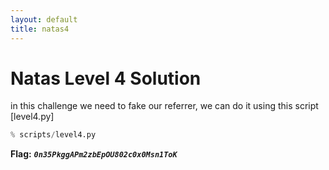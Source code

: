 ```yaml
---
layout: default
title: natas4
---
```


# Natas Level 4 Solution

in this challenge we need to fake our referrer, we can do it using this script [level4.py]
```python
% scripts/level4.py
```


**Flag:** ***`0n35PkggAPm2zbEpOU802c0x0Msn1ToK`*** 

